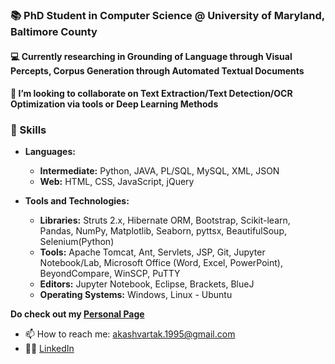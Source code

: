 ### 📚 PhD Student in Computer Science @ University of Maryland, Baltimore County

#### 💻 Currently researching in Grounding of Language through Visual Percepts, Corpus Generation through Automated Textual Documents
#### 🤝 I’m looking to collaborate on Text Extraction/Text Detection/OCR Optimization via tools or Deep Learning Methods

### 💪 Skills
- **Languages:**
  - **Intermediate:** Python, JAVA, PL/SQL, MySQL, XML, JSON
  - **Web:** HTML, CSS, JavaScript, jQuery

- **Tools and Technologies:**
  - **Libraries:** Struts 2.x, Hibernate ORM, Bootstrap, Scikit-learn, Pandas, NumPy, Matplotlib, Seaborn, pyttsx, BeautifulSoup, Selenium(Python)
  - **Tools:** Apache Tomcat, Ant, Servlets, JSP, Git, Jupyter Notebook/Lab, Microsoft Office (Word, Excel, PowerPoint), BeyondCompare, WinSCP, PuTTY
  - **Editors:** Jupyter Notebook, Eclipse, Brackets, BlueJ
  - **Operating Systems:** Windows, Linux - Ubuntu

**Do check out my [Personal Page](http://akash-vartak.github.io/)**
- 📫 How to reach me: akashvartak.1995@gmail.com
- 👨‍💼 [LinkedIn](https://www.linkedin.com/in/akash-vartak-b670a9102/)

<!--
**akash-vartak/akash-vartak** is a ✨ _special_ ✨ repository because its `README.md` (this file) appears on your GitHub profile.

Here are some ideas to get you started:

- 🔭 I’m currently working on ...
- 🌱 I’m currently learning ...
- 👯 I’m looking to collaborate on ...
- 🤔 I’m looking for help with ...
- 💬 Ask me about ...
- 📫 How to reach me: ...
- 😄 Pronouns: ...
- ⚡ Fun fact: ...
-->
